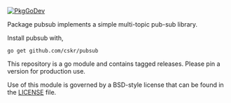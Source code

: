 [![PkgGoDev](https://pkg.go.dev/badge/github.com/cskr/pubsub)](https://pkg.go.dev/github.com/cskr/pubsub)

Package pubsub implements a simple multi-topic pub-sub library. 

Install pubsub with,

    go get github.com/cskr/pubsub

This repository is a go module and contains tagged releases. Please pin a
version for production use.

Use of this module is governed by a BSD-style license that can be found in the
[LICENSE](LICENSE) file.
